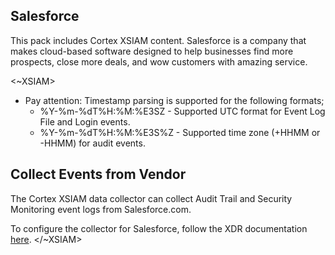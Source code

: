 ## Salesforce

This pack includes Cortex XSIAM content.
Salesforce is a company that makes cloud-based software designed to help businesses find more prospects, close more deals, and wow customers with amazing service.

<~XSIAM>

* Pay attention: Timestamp parsing is supported for the following formats;
  * %Y-%m-%dT%H:%M:%E3SZ - Supported UTC format for Event Log File and Login events.
  * %Y-%m-%dT%H:%M:%E3S%Z - Supported time zone (+HHMM or -HHMM) for audit events.

## Collect Events from Vendor

The Cortex XSIAM data collector can collect Audit Trail and Security Monitoring event logs from Salesforce.com.

To configure the collector for Salesforce, follow the XDR documentation [here](https://docs-cortex.paloaltonetworks.com/r/Cortex-XSIAM/Cortex-XSIAM-Administrator-Guide/Ingest-Logs-and-Data-from-Salesforce.com).
</~XSIAM>